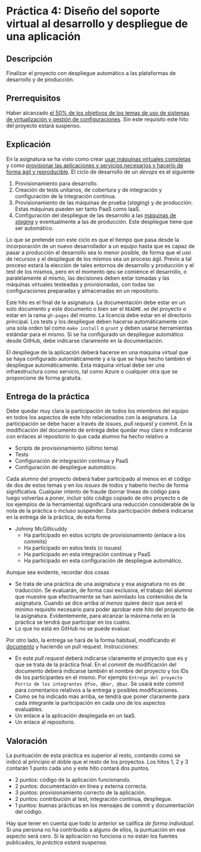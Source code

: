 Práctica 4:  Diseño del soporte virtual al desarrollo y despliegue de una aplicación
=====================================

Descripción
-----------------

Finalizar el proyecto con despliegue automático a las plataformas de desarrollo y de producción. 

Prerrequisitos
--------------------

Haber alcanzado
[el 50% de los objetivos de los temas de uso de sistemas de virtualización y gestión de configuraciones](../temas/Gestion_de_configuraciones.md). Sin este requisito este hito del proyecto estará suspenso. 

Explicación
----------------

En la asignatura se ha visto como crear
[usar máquinas virtuales completas](../temas/Uso_de_Sistemas.md) y
como
[provisionar las aplicaciones y servicios necesarios y hacerlo de forma ágil y reproducible](../temas/Gestion_de_configuraciones.md). 
El ciclo de desarrollo de un *devops* es el siguiente
1. Provisionamiento para desarrollo.
2. Creación de tests unitarios, de cobertura y de integración y configuración de la integración continua.
2. Provisionamiento de las máquinas de prueba (*staging*) y de
producción. Estas máquinas pueden ser tanto PaaS como IaaS.
3. Configuración del despliegue de las desarrollo a las [máquinas de
*staging*](http://en.wikipedia.org/wiki/Staging_site) y eventualmente
a las de producción. Este despliegue tiene que ser automático. 

Lo que se pretende con este ciclo es que el tiempo que pasa desde la
incorporación de un nuevo desarrollador a un equipo hasta que es capaz
de pasar a producción el desarrollo sea lo menor posible, de forma que
el uso de recursos y el despliegue de los mismos sea un proceso
ágil. Previo a tal proceso estará la elección de tales entornos de
desarrollo y producción y el test de los mismos, pero en el momento
qeu se comience el desarrollo, o paralelamente al mismo, las
decisiones deben estar tomadas y las máquinas virtuales testeadas y
provisionadas, con todas las configuraciones preparadas y almacenadas
en un repositorio.

Este hito es el final de la asignatura. La documentación debe estar en un solo documento y este documento o bien ser el `README.md` del proyecto o estar en la rama `gh-pages` del mismo. La licencia debe estar en el directorio principal. Los tests y los despliegue deben hacerse automáticamente con una sola orden tal como `make install` o `grunt` y deben usarse herramientas estándar para el mismo. Si se ha configurado un despliegue automático desde GitHub, debe indicarse claramente en la documentación.

El despliegue de la aplicación deberá hacerse en una máquina virtual que se haya configurado automáticamente y a la que se haya hecho también el despliegue automáticamente. Esta máquina virtual debe ser una infraestructura como servicio, tal como Azure o cualquier otra que se proporcione de forma gratuita. 


Entrega de la práctica
--------------------------------

Debe quedar muy clara la participación de todos los miembros del equipo en todos los aspectos de este hito relacionados con la asignatura. La participación se debe hacer a través de *issues*, *pull request* y commit. En la modificación del documento de entrega debe quedar muy claro e indicarse con enlaces al repositorio lo que cada alumno ha hecho relativo a
* Scripts de provisionamiento (último tema)
* Tests
* Configuración de integración continua y PaaS
* Configuración de despliegue automático.

Cada alumno del proyecto deberá haber participado al menos en el código de dos de estos temas y en los *issues* de todos y haberlo hecho de forma significativa. Cualquier intento de fraude (borrar líneas de código para luego volverlas a poner, incluir sólo código copiado de otro proyecto o de los ejemplos de la herramienta) significará una reducción considerable de la nota de la práctica o incluso suspender. Esta participación deberá indicarse en la entrega de la práctica, de esta forma

* Johnny McGillicuddy
  * Ha participado en estos scripts de provisionamiento (enlace a los commits)
  * Ha participado en estos tests (o issues)
  * Ha participado en esta integración continua y PaaS
  * Ha participado en esta configuración de despliegue automático.

Aunque sea evidente, recordar dos cosas
* Se trata de una práctica de una asignatura y esa asignatura no es de traducción. Se evaluarán, de forma casi exclusiva, el trabajo del alumno que muestre que efectivamente se han asimilado los contenidos de la asignatura. Cuando se dice arriba *al menos* quiere decir que será el mínimo requisito necesario para poder aprobar este hito del proyecto de la asignatura. Evidentemente, para alcanzar la máxima nota en la práctica se tendrá que participar en los cuatro.
* Lo que no está en GitHub no se puede evaluar. 

Por otro lado, la entrega se hará de la forma habitual, modificando el [documento](https://github.com/JJ/GII-2014/blob/master/practicas/final.md) y haciendo un pull request. Instrucciones:

* En este *pull request* deberá indicarse claramente el proyecto que es y que se trata de la práctica final. En el *commit* de modificación del documento deberá indicarse también el nombre del proyecto y los IDs de los participantes en el mismo. Por ejemplo `Entrega del proyecto Porrio de los integrantes @foo, @bar, @baz`. Se usará este commit para comentarios relativos a la entrega y posibles modificaciones.
* Como se ha indicado más arriba, se tendrá que poner claramente para cada integrante la participación en cada uno de los aspectos evaluables.
* Un enlace a la aplicación desplegada en un IaaS.
* Un enlace al repositorio.


Valoración
--------------

La puntuación de esta práctica es superior al resto, contando como se indicó al principio el doble que el resto de los proyectos. Los hitos 1, 2 y 3 contarán 1 punto cada uno y este hito contará dos puntos.

* 2 puntos: código de la aplicación funcionando.
* 2 puntos: documentación en línea y externa correcta.
* 3 puntos: provisionamiento correcto de la aplicación.
* 2 puntos: contribución al test, integración continua, despliegue.
* 1 puntos: buenas prácticas en los mensajes de commit y documentación del código. 
  
Hay que tener en cuenta que todo lo anterior se califica *de forma individual*. Si una persona no ha contribuido a alguno de ellos, la puntuación en ese aspecto será cero. Si la aplicación no funciona o no están los fuentes publicados, *la práctica estará suspensa*. 
